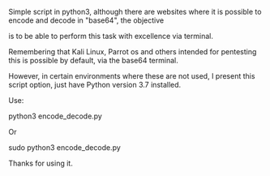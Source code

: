 Simple script in python3, although there are websites where it is possible to encode and decode in "base64", the objective 

is to be able to perform this task with excellence via terminal.

Remembering that Kali Linux, Parrot os and others intended for pentesting this is possible by default, via the base64 terminal.

However, in certain environments where these are not used, I present this script option, just have Python version 3.7 installed.

Use:

python3 encode_decode.py

Or

sudo python3 encode_decode.py

Thanks for using it.

